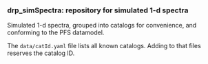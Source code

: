 ### drp_simSpectra: repository for simulated 1-d spectra

Simulated 1-d spectra, grouped into catalogs for convenience, and
conforming to the PFS datamodel.

The `data/catId.yaml` file lists all known catalogs. Adding to that
files reserves the catalog ID.

